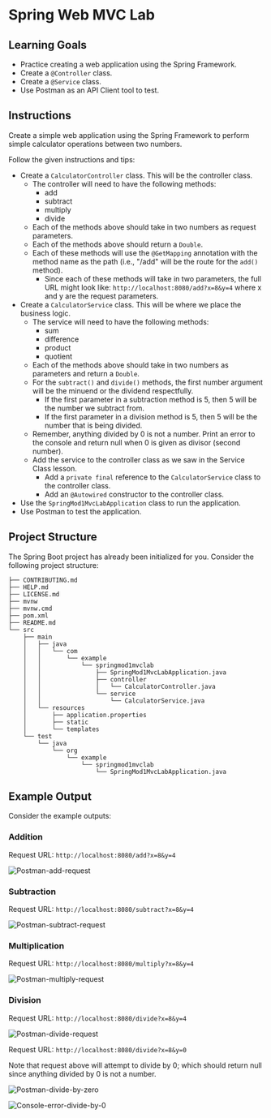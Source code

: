 # Spring Web MVC Lab

## Learning Goals

- Practice creating a web application using the Spring Framework.
- Create a `@Controller` class.
- Create a `@Service` class.
- Use Postman as an API Client tool to test.

## Instructions

Create a simple web application using the Spring Framework to perform simple
calculator operations between two numbers.

Follow the given instructions and tips:

- Create a `CalculatorController` class. This will be the controller class.
  - The controller will need to have the following methods:
    - add
    - subtract
    - multiply
    - divide
  - Each of the methods above should take in two numbers as request parameters.
  - Each of the methods above should return a `Double`.
  - Each of these methods will use the `@GetMapping` annotation with the method
    name as the path (i.e., "/add" will be the route for the `add()` method).
    - Since each of these methods will take in two parameters, the full URL
      might look like: `http://localhost:8080/add?x=8&y=4` where x and y are
      the request parameters.
- Create a `CalculatorService` class. This will be where we place the business
  logic.
  - The service will need to have the following methods:
    - sum
    - difference
    - product
    - quotient
  - Each of the methods above should take in two numbers as parameters and return
    a `Double`.
  - For the `subtract()` and `divide()` methods, the first number argument will
    be the minuend or the dividend respectfully.
    - If the first parameter in a subtraction method is 5, then 5 will be the
      number we subtract from.
    - If the first parameter in a division method is 5, then 5 will be the number
      that is being divided.
  - Remember, anything divided by 0 is not a number. Print an error to the console
    and return null when 0 is given as divisor (second number).
  - Add the service to the controller class as we saw in the Service Class
    lesson.
    - Add a `private final` reference to the `CalculatorService` class to the
      controller class.
    - Add an `@Autowired` constructor to the controller class.
- Use the `SpringMod1MvcLabApplication` class to run the application.
- Use Postman to test the application.

## Project Structure

The Spring Boot project has already been initialized for you. Consider the
following project structure:

```text
├── CONTRIBUTING.md
├── HELP.md
├── LICENSE.md
├── mvnw
├── mvnw.cmd
├── pom.xml
├── README.md
└── src
    ├── main
    │   ├── java
    │   │   └── com
    │   │       └── example
    │   │           └── springmod1mvclab
    │   │               ├── SpringMod1MvcLabApplication.java
    │   │               ├── controller
    │   │               │   └── CalculatorController.java
    │   │               └── service
    │   │                   └── CalculatorService.java
    │   └── resources
    │       ├── application.properties
    │       ├── static
    │       └── templates
    └── test
        └── java
            └── org
                └── example
                    └── springmod1mvclab
                        └── SpringMod1MvcLabApplication.java
```

## Example Output

Consider the example outputs:

### Addition

Request URL: `http://localhost:8080/add?x=8&y=4`

![Postman-add-request](https://curriculum-content.s3.amazonaws.com/spring-mod-1/mvc-lab/mvc-lab-add.png)

### Subtraction

Request URL: `http://localhost:8080/subtract?x=8&y=4`

![Postman-subtract-request](https://curriculum-content.s3.amazonaws.com/spring-mod-1/mvc-lab/mvc-lab-subtract.png)

### Multiplication

Request URL: `http://localhost:8080/multiply?x=8&y=4`

![Postman-multiply-request](https://curriculum-content.s3.amazonaws.com/spring-mod-1/mvc-lab/mvc-lab-multiply.png)

### Division

Request URL: `http://localhost:8080/divide?x=8&y=4`

![Postman-divide-request](https://curriculum-content.s3.amazonaws.com/spring-mod-1/mvc-lab/mvc-lab-divide.png)

Request URL: `http://localhost:8080/divide?x=8&y=0`

Note that request above will attempt to divide by 0; which should return null
since anything divided by 0 is not a number.

![Postman-divide-by-zero](https://curriculum-content.s3.amazonaws.com/spring-mod-1/mvc-lab/mvc-lab-divide-zero-postman.png)

![Console-error-divide-by-0](https://curriculum-content.s3.amazonaws.com/spring-mod-1/mvc-lab/mvc-lab-divide-zero-console-error.png)